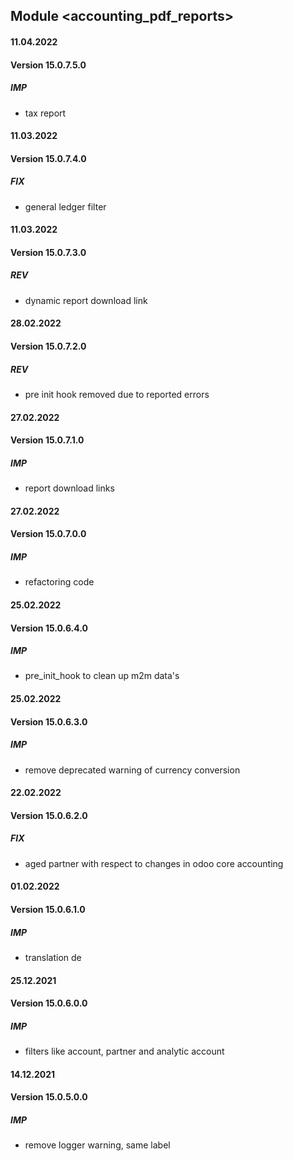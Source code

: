## Module <accounting_pdf_reports>

#### 11.04.2022
#### Version 15.0.7.5.0
##### IMP
- tax report

#### 11.03.2022
#### Version 15.0.7.4.0
##### FIX
- general ledger filter

#### 11.03.2022
#### Version 15.0.7.3.0
##### REV
- dynamic report download link

#### 28.02.2022
#### Version 15.0.7.2.0
##### REV
- pre init hook removed due to reported errors

#### 27.02.2022
#### Version 15.0.7.1.0
##### IMP
- report download links

#### 27.02.2022
#### Version 15.0.7.0.0
##### IMP
- refactoring code

#### 25.02.2022
#### Version 15.0.6.4.0
##### IMP
- pre_init_hook to clean up m2m data's


#### 25.02.2022
#### Version 15.0.6.3.0
##### IMP
- remove deprecated warning of currency conversion

#### 22.02.2022
#### Version 15.0.6.2.0
##### FIX
- aged partner with respect to changes in odoo core accounting

#### 01.02.2022
#### Version 15.0.6.1.0
##### IMP
- translation de

#### 25.12.2021
#### Version 15.0.6.0.0
##### IMP
- filters like account, partner and analytic account

#### 14.12.2021
#### Version 15.0.5.0.0
##### IMP
- remove logger warning, same label
